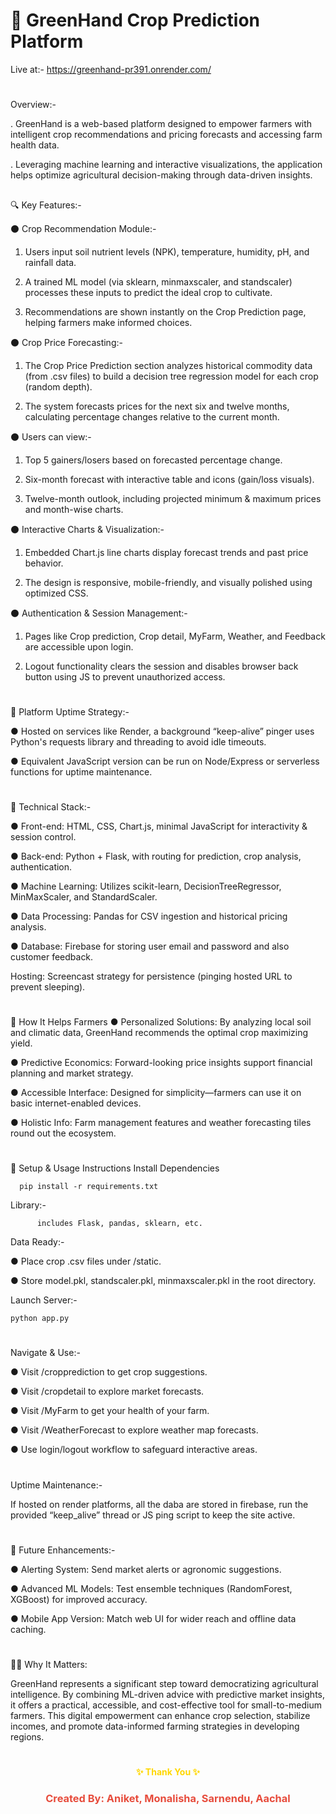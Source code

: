 # 🌾 GreenHand Crop Prediction Platform

Live at:- https://greenhand-pr391.onrender.com/

#
Overview:-

. GreenHand is a web-based platform designed to empower farmers with intelligent crop recommendations and pricing forecasts and accessing farm health data. 

. Leveraging machine learning and interactive visualizations, the application helps optimize agricultural decision-making through data-driven insights.
##
🔍 Key Features:-

⚫ Crop Recommendation Module:-

1) Users input soil nutrient levels (NPK), temperature, humidity, pH, and rainfall data.

2) A trained ML model (via sklearn, minmaxscaler, and standscaler) processes these inputs to predict the ideal crop to cultivate.

3) Recommendations are shown instantly on the Crop Prediction page, helping farmers make informed choices.

⚫ Crop Price Forecasting:-

1) The Crop Price Prediction section analyzes historical commodity data (from .csv files) to build a decision tree regression model for each crop (random depth).

2) The system forecasts prices for the next six and twelve months, calculating percentage changes relative to the current month.

⚫ Users can view:-

1) Top 5 gainers/losers based on forecasted percentage change.

2) Six-month forecast with interactive table and icons (gain/loss visuals).

3) Twelve-month outlook, including projected minimum & maximum prices and month-wise charts.

⚫ Interactive Charts & Visualization:-

1) Embedded Chart.js line charts display forecast trends and past price behavior.

2) The design is responsive, mobile-friendly, and visually polished using optimized CSS.

⚫ Authentication & Session Management:-

1) Pages like Crop prediction, Crop detail, MyFarm, Weather, and Feedback are accessible upon login.

2) Logout functionality clears the session and disables browser back button using JS to prevent unauthorized access.

#

🧠 Platform Uptime Strategy:-

● Hosted on services like Render, a background “keep-alive” pinger uses Python's requests library and threading to avoid idle timeouts.

● Equivalent JavaScript version can be run on Node/Express or serverless functions for uptime maintenance.


#
🔧 Technical Stack:-

● Front-end: HTML, CSS, Chart.js, minimal JavaScript for interactivity & session control.

● Back-end: Python + Flask, with routing for prediction, crop analysis, authentication.

● Machine Learning: Utilizes scikit-learn, DecisionTreeRegressor, MinMaxScaler, and StandardScaler.

● Data Processing: Pandas for CSV ingestion and historical pricing analysis.

● Database: Firebase for storing user email and password and also customer feedback.

Hosting: Screencast strategy for persistence (pinging hosted URL to prevent sleeping).

#

🧭 How It Helps Farmers
● Personalized Solutions: By analyzing local soil and climatic data, GreenHand recommends the optimal crop maximizing yield.

● Predictive Economics: Forward-looking price insights support financial planning and market strategy.

● Accessible Interface: Designed for simplicity—farmers can use it on basic internet-enabled devices.

● Holistic Info: Farm management features and weather forecasting tiles round out the ecosystem.

#

🚀 Setup & Usage Instructions
Install Dependencies

      pip install -r requirements.txt  

Library:-         
        
          includes Flask, pandas, sklearn, etc.

Data Ready:-


● Place crop .csv files under /static.

● Store model.pkl, standscaler.pkl, minmaxscaler.pkl in the root directory.

Launch Server:-

    python app.py

 #
Navigate & Use:-

● Visit /cropprediction to get crop suggestions.

● Visit /cropdetail to explore market forecasts.

● Visit /MyFarm to get your health of your farm.

● Visit /WeatherForecast to explore weather map forecasts.

● Use login/logout workflow to safeguard interactive areas.

#

Uptime Maintenance:-

If hosted on render platforms, all the daba are stored in firebase, run the provided “keep_alive” thread or JS ping script to keep the site active.

#

🚧 Future Enhancements:-

● Alerting System: Send market alerts or agronomic suggestions.

● Advanced ML Models: Test ensemble techniques (RandomForest, XGBoost) for improved accuracy.

● Mobile App Version: Match web UI for wider reach and offline data caching.

# 

👨‍🌾 Why It Matters:

GreenHand represents a significant step toward democratizing agricultural intelligence. By combining ML-driven advice with predictive market insights, it offers a practical, accessible, and cost-effective tool for small-to-medium farmers. This digital empowerment can enhance crop selection, stabilize incomes, and promote data-informed farming strategies in developing regions.

#

<h4 align="center" style="color:gold;">✨ Thank You ✨</h4> 
<h3 align="center" style="color:#e74c3c;">Created By: Aniket, Monalisha, Sarnendu, Aachal</h3>
